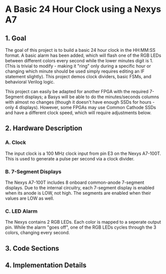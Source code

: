 # A Basic 24 Hour Clock using a Nexys A7
## 1. Goal
The goal of this project is to build a basic 24 hour clock in the HH:MM:SS format. A basic alarm has been added, which will flash one of the RGB LEDs between different colors every second while the lower minutes digit is 1. (This is trivial to modify - making it "ring" only during a specific hour or changing which minute should be used simply requires editing an IF statement slightly). This project demos clock dividers, basic FSMs, and behavioral Verilog logic.

This project can easily be adapted for another FPGA with the required 7-Segment displays; a Basys will be able to do the minutes/seconds columns with almost no changes (though it doesn't have enough SSDs for hours - only 4 displays). However, some FPGAs may use Common Cathode SSDs and have a different clock speed, which will require adjustments below.

## 2. Hardware Description
### A. Clock
The input clock is a 100 MHz clock input from pin E3 on the Nexys A7-100T. This is used to generate a pulse per second via a clock divider.
### B. 7-Segment Displays
The Nexys A7-100T includes 8 onboard common-anode 7-segment displays. Due to the internal circuitry, each 7-segment display is enabled when its anode is LOW, not high. The segments are enabled when their values are LOW as well.
### C. LED Alarm
The Nexys contains 2 RGB LEDs. Each color is mapped to a seperate output pin. While the alarm "goes off", one of the RGB LEDs cycles through the 3 colors, changing every second.
## 3. Code Sections


## 4. Implementation Details
